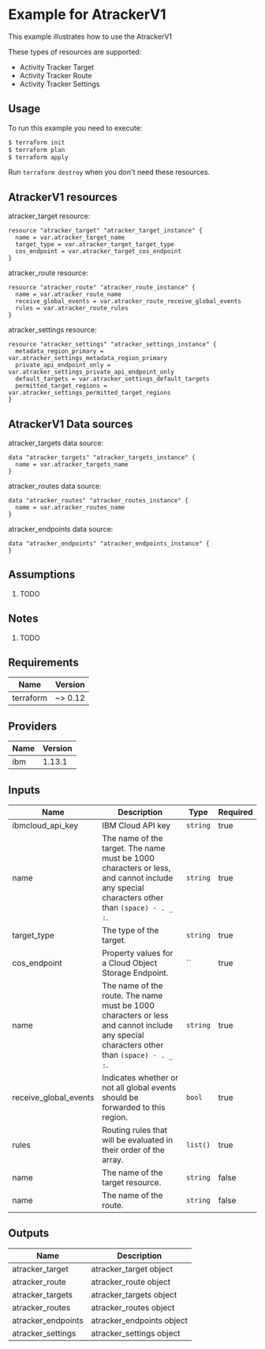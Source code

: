 # Example for AtrackerV1

This example illustrates how to use the AtrackerV1

These types of resources are supported:

* Activity Tracker Target
* Activity Tracker Route
* Activity Tracker Settings

## Usage

To run this example you need to execute:

```bash
$ terraform init
$ terraform plan
$ terraform apply
```

Run `terraform destroy` when you don't need these resources.


## AtrackerV1 resources

atracker_target resource:

```hcl
resource "atracker_target" "atracker_target_instance" {
  name = var.atracker_target_name
  target_type = var.atracker_target_target_type
  cos_endpoint = var.atracker_target_cos_endpoint
}
```
atracker_route resource:

```hcl
resource "atracker_route" "atracker_route_instance" {
  name = var.atracker_route_name
  receive_global_events = var.atracker_route_receive_global_events
  rules = var.atracker_route_rules
}
```

atracker_settings resource:

```hcl
resource "atracker_settings" "atracker_settings_instance" {
  metadata_region_primary = var.atracker_settings_metadata_region_primary
  private_api_endpoint_only = var.atracker_settings_private_api_endpoint_only
  default_targets = var.atracker_settings_default_targets
  permitted_target_regions = var.atracker_settings_permitted_target_regions
}
```

## AtrackerV1 Data sources

atracker_targets data source:

```hcl
data "atracker_targets" "atracker_targets_instance" {
  name = var.atracker_targets_name
}
```
atracker_routes data source:

```hcl
data "atracker_routes" "atracker_routes_instance" {
  name = var.atracker_routes_name
}
```
atracker_endpoints data source:

```hcl
data "atracker_endpoints" "atracker_endpoints_instance" {
}
```

## Assumptions

1. TODO

## Notes

1. TODO

## Requirements

| Name | Version |
|------|---------|
| terraform | ~> 0.12 |

## Providers

| Name | Version |
|------|---------|
| ibm | 1.13.1 |

## Inputs

| Name | Description | Type | Required |
|------|-------------|------|---------|
| ibmcloud\_api\_key | IBM Cloud API key | `string` | true |
| name | The name of the target. The name must be 1000 characters or less, and cannot include any special characters other than `(space) - . _ :`. | `string` | true |
| target_type | The type of the target. | `string` | true |
| cos_endpoint | Property values for a Cloud Object Storage Endpoint. | `` | true |
| name | The name of the route. The name must be 1000 characters or less and cannot include any special characters other than `(space) - . _ :`. | `string` | true |
| receive_global_events | Indicates whether or not all global events should be forwarded to this region. | `bool` | true |
| rules | Routing rules that will be evaluated in their order of the array. | `list()` | true |
| name | The name of the target resource. | `string` | false |
| name | The name of the route. | `string` | false |

## Outputs

| Name | Description |
|------|-------------|
| atracker_target | atracker_target object |
| atracker_route | atracker_route object |
| atracker_targets | atracker_targets object |
| atracker_routes | atracker_routes object |
| atracker_endpoints | atracker_endpoints object |
| atracker_settings | atracker_settings object |
